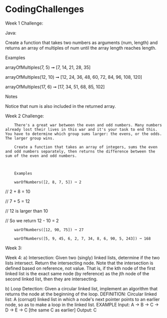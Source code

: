 # CodingChallenges

Week 1 Challenge:

Java:

Create a function that takes two numbers as arguments (num, length) and returns an array of multiples of num until the array length reaches length.

Examples

arrayOfMultiples(7, 5) ➞ [7, 14, 21, 28, 35]

arrayOfMultiples(12, 10) ➞ [12, 24, 36, 48, 60, 72, 84, 96, 108, 120]

arrayOfMultiples(17, 6) ➞ [17, 34, 51, 68, 85, 102]


Notes

Notice that num is also included in the returned array.

Week 2 Challenge:


        There's a great war between the even and odd numbers. Many numbers already lost their lives in this war and it's your task to end this. You have to determine which group sums larger: the evens, or the odds. The larger group wins.

        Create a function that takes an array of integers, sums the even and odd numbers separately, then returns the difference between the sum of the even and odd numbers.



        Examples

        warOfNumbers([2, 8, 7, 5]) ➞ 2

// 2 + 8 = 10

// 7 + 5 = 12

// 12 is larger than 10

// So we return 12 - 10 = 2



        warOfNumbers([12, 90, 75]) ➞ 27

        warOfNumbers([5, 9, 45, 6, 2, 7, 34, 8, 6, 90, 5, 243]) ➞ 168
        
Week 3: 

Week 4: 
a) Intersection: Given two (singly) linked lists, determine if the two lists intersect. Return the intersecting node. Note that the intersection is defined based on reference, not value. That is, if the kth node of the first linked list is the exact same node (by reference) as the jth node of the second linked list, then they are intersecting.

b) Loop Detection: Given a circular linked list, implement an algorithm that returns the node at the beginning of the loop.
DEFINITION:
Circular linked list: A (corrupt) linked list in which a node's next pointer points to an earlier node, so as to make a loop in the linked list.
EXAMPLE
Input: A -> B -> C -> D -> E -> C [the same C as earlier]
Output: C
